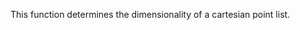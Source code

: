 This function determines the dimensionality of a cartesian point list.

<!-- end of short definition -->

